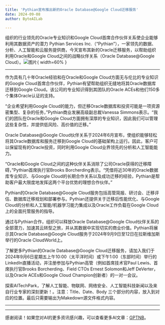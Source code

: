 ```yaml
---
title: 'Pythian宣布推出新的Oracle Database@Google Cloud迁移服务'
date: 2024-09-08
author: ByteAILab

---
```


组织的行业领先的Oracle专业知识和Google Cloud首席合作伙伴关系使企业能够利用其数据资产的潜力 Pythian Services Inc.（“Pythian”），一家领先的数据、分析、人工智能和云服务提供商，今天宣布其新的Oracle迁移服务，以帮助组织利用Oracle和Google Cloud之间的战略伙伴关系（Oracle Database@Google Cloud）。![图片](https://ai-techpark.com/wp-content/uploads/2024/09/Pythian-960x540.jpg){ width=60% }

---


作为具有几十年Oracle经验和在Oracle和Google Cloud方面无与伦比的专业知识的Google Cloud首席合作伙伴，Pythian有望帮助组织无缝地将其Oracle数据库迁移到Google Cloud。该公司的专业知识得到其团队的Oracle ACEs和他们150多个集体Oracle认证的支持。

“企业希望利用Google Cloud的能力，但迁移Oracle数据库和投资可能是一项资源密集型、复杂的任务，”Pythian商业发展高级副总裁Vanessa Simmons表示。“我们的团队在Oracle和Google Cloud方面拥有深厚的专业知识，因此我们可以管理这些复杂性，并提供低风险、高价值的迁移。”

Oracle Database@Google Cloud伙伴关系于2024年6月宣布，使组织能够轻松将其Oracle数据库和服务迁移到Google Cloud的基础架构上运行。因此，客户可以保留现有的Oracle投资，同时利用Google Cloud业界领先的分析和人工智能能力。

“Oracle和Google Cloud之间的这种伙伴关系消除了公司Oracle获得的迁移障碍，”Pythian首席执行官Brooks Borcherding表示。“凭借将近30年的Oracle数据库专业知识、与Google Cloud的长期合作关系以及成功迁移的经验，Pythian是帮助客户最大限度地发挥这两个平台优势的理想合作伙伴。”

Pythian的Oracle Database@Google Cloud服务包括高管简报、研讨会、迁移评估、数据库迁移规划和部署参与。Pythian还提供关于迁移后性能优化、与Google Cloud的分析和人工智能/机器学习能力集成以及Oracle工作负载在Google Cloud上的全面托管服务的指导。

通过与Pythian合作，组织可以释放Oracle Database@Google Cloud伙伴关系的全部潜力，加速其云转型之旅，并从其数据中实现切实的商业价值。Pythian将展示其Oracle Database@Google Cloud服务于2024年9月9日至12日在拉斯维加斯举行的Oracle CloudWorld上。

了解更多Pythian的Oracle Database@Google Cloud迁移服务，请加入我们于2024年9月6日星期五上午10:00（太平洋时间）或下午1:00（东部时间）举行的LinkedIn直播活动，并注册参加与Pythian高管（例如首席技术官Paul Lewis、首席执行官Brooks Borcherding、Field CTOs Ernest Solomon和Jeff DeVerter，以及Oracle ACEs和Google Cloud Champion创新者）的一对一会议。

探索AITechPark，了解人工智能、物联网、网络安全、人工智能科技新闻以及来自行业专家的深刻更新！。注意：Title、Date、Body 三个部分的内容，放入到对应的位置。最后只需要输出为Makedown源文件格式内容。

---
---
感谢阅读！如果您对AI的更多资讯感兴趣，可以查看更多AI文章：[GPTNB](https://gptnb.com)。